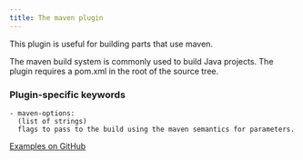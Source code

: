 ```yaml
---
title: The maven plugin
---
```


This plugin is useful for building parts that use maven.

The maven build system is commonly used to build Java projects.
The plugin requires a pom.xml in the root of the source tree.

### Plugin-specific keywords

    - maven-options:
      (list of strings)
      flags to pass to the build using the maven semantics for parameters.

[Examples on GitHub](https://github.com/search?o=desc&q=filename%3Asnapcraft.yaml+%22plugin%3A+maven%22+&s=indexed&type=Code&utf8=%E2%9C%93)